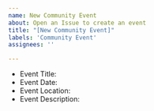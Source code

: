 ```yaml
---
name: New Community Event
about: Open an Issue to create an event
title: "[New Community Event]"
labels: 'Community Event'
assignees: ''

---
```


- Event Title: <!-- Replace with event title -->
- Event Date: <!-- Replace with Event Date/Time in UTC -->
- Event Location: <!-- Put Twitch Stream/Youtube/User Group/Conference/Other -->
- Event Description: <!-- Describe what you'll be presenting about -->
